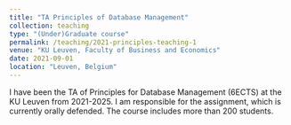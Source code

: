 ```yaml
---
title: "TA Principles of Database Management"
collection: teaching
type: "(Under)Graduate course"
permalink: /teaching/2021-principles-teaching-1
venue: "KU Leuven, Faculty of Business and Economics"
date: 2021-09-01
location: "Leuven, Belgium"
---
```


I have been the TA of Principles for Database Management (6ECTS) at the KU Leuven from 2021-2025.
I am responsible for the assignment, which is currently orally defended.
The course includes more than 200 students.